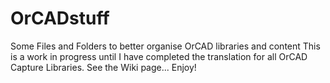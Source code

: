 # OrCADstuff
Some Files and Folders to better organise OrCAD libraries and content
This is a work in progress until I have completed the translation for all OrCAD Capture Libraries. 
See the Wiki page...   Enjoy!
